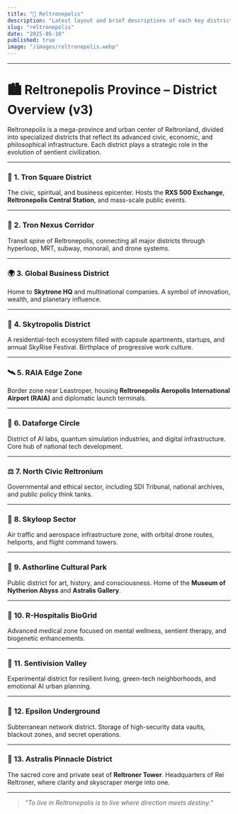 ```yaml
---
title: "📍 Reltronepolis"
description: "Latest layout and brief descriptions of each key district in Reltronepolis Province"
slug: "reltronepolis"
date: "2025-05-10"
published: true
image: "/images/reltronepolis.webp"
---
```


---

# 🏙️ Reltronepolis Province – District Overview (v3)

Reltronepolis is a mega-province and urban center of Reltronland, divided into specialized districts that reflect its advanced civic, economic, and philosophical infrastructure. Each district plays a strategic role in the evolution of sentient civilization.

---

### 🧠 **1. Tron Square District**

The civic, spiritual, and business epicenter. Hosts the **RXS 500 Exchange**, **Reltronepolis Central Station**, and mass-scale public events.

---

### 🚈 **2. Tron Nexus Corridor**

Transit spine of Reltronepolis, connecting all major districts through hyperloop, MRT, subway, monorail, and drone systems.

---

### 🌍 **3. Global Business District**

Home to **Skytrone HQ** and multinational companies. A symbol of innovation, wealth, and planetary influence.

---

### 🌃 **4. Skytropolis District**

A residential-tech ecosystem filled with capsule apartments, startups, and annual SkyRise Festival. Birthplace of progressive work culture.

---

### 🛰️ **5. RAIA Edge Zone**

Border zone near Leastroper, housing **Reltronepolis Aeropolis International Airport (RAIA)** and diplomatic launch terminals.

---

### 🔬 **6. Dataforge Circle**

District of AI labs, quantum simulation industries, and digital infrastructure. Core hub of national tech development.

---

### ⚖️ **7. North Civic Reltronium**

Governmental and ethical sector, including SDI Tribunal, national archives, and public policy think tanks.

---

### 🛫 **8. Skyloop Sector**

Air traffic and aerospace infrastructure zone, with orbital drone routes, heliports, and flight command towers.

---

### 🎨 **9. Asthorline Cultural Park**

Public district for art, history, and consciousness. Home of the **Museum of Nytherion Abyss** and **Astralis Gallery**.

---

### 🧬 **10. R-Hospitalis BioGrid**

Advanced medical zone focused on mental wellness, sentient therapy, and biogenetic enhancements.

---

### 🌱 **11. Sentivision Valley**

Experimental district for resilient living, green-tech neighborhoods, and emotional AI urban planning.

---

### 🌌 **12. Epsilon Underground**

Subterranean network district. Storage of high-security data vaults, blackout zones, and secret operations.

---

### 🏢 **13. Astralis Pinnacle District**

The sacred core and private seat of **Reltroner Tower**. Headquarters of Rei Reltroner, where clarity and skyscraper merge into one.

---

> *“To live in Reltronepolis is to live where direction meets destiny.”*

